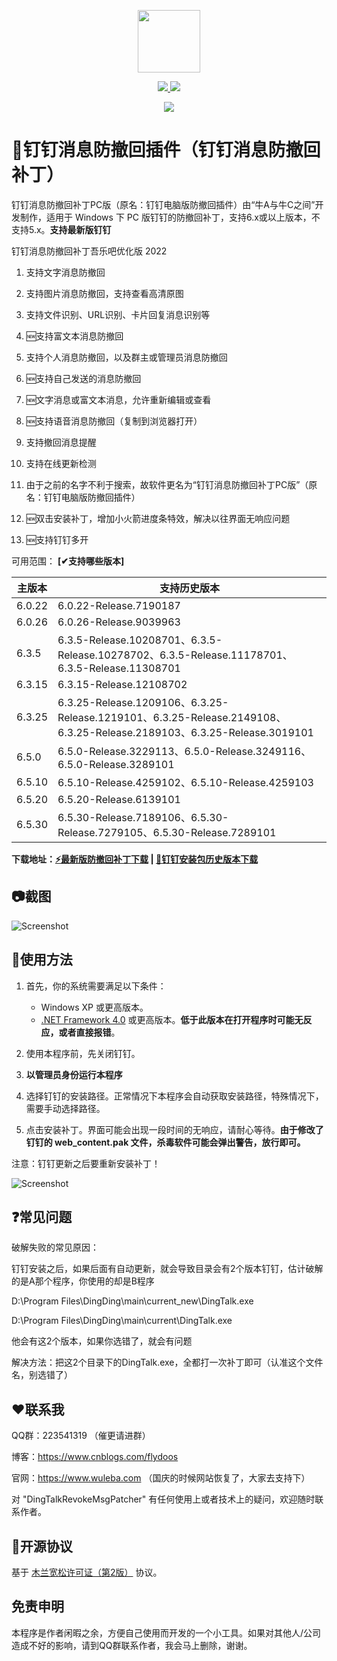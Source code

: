 
<p align="center">
	<a><img width="100px" src="https://cdn.jsdelivr.net/gh/flydoos/DingTalkRevokeMsgPatcher/Images/Logo.png"/></a>
</p>
<p align="center">
	<a href="https://www.microsoft.com/zh-cn/download/confirmation.aspx?id=17718">
		<img src="https://img.shields.io/badge/platform-windows-lightgrey.svg?style=flat-square"/>
	</a>
	<a href="https://github.com/flydoos/DingTalkRevokeMsgPatcher/releases">
		<img src="https://img.shields.io/github/downloads/flydoos/DingTalkRevokeMsgPatcher/total.svg?style=flat-square"/>
	</a>
</p>
<p align="center">
	<img src="https://cdn.jsdelivr.net/gh/flydoos/DingTalkRevokeMsgPatcher/Images/ClickStar.png"/>
</p>

# 👀钉钉消息防撤回插件（钉钉消息防撤回补丁）
钉钉消息防撤回补丁PC版（原名：钉钉电脑版防撤回插件）由“牛A与牛C之间”开发制作，适用于 Windows 下 PC 版钉钉的防撤回补丁，支持6.x或以上版本，不支持5.x。**支持最新版钉钉**

钉钉消息防撤回补丁吾乐吧优化版 2022

1. 支持文字消息防撤回

2. 支持图片消息防撤回，支持查看高清原图

3. 支持文件识别、URL识别、卡片回复消息识别等

4. 🆕支持富文本消息防撤回

5. 支持个人消息防撤回，以及群主或管理员消息防撤回

6. 🆕支持自己发送的消息防撤回

7. 🆕文字消息或富文本消息，允许重新编辑或查看

8. 🆕支持语音消息防撤回（复制到浏览器打开）

9. 支持撤回消息提醒

10. 支持在线更新检测

11. 由于之前的名字不利于搜索，故软件更名为“钉钉消息防撤回补丁PC版”（原名：钉钉电脑版防撤回插件）

12. 🆕双击安装补丁，增加小火箭进度条特效，解决以往界面无响应问题

13. 🆕支持钉钉多开

可用范围：
**[✔支持哪些版本]**

| 主版本 | 支持历史版本 |
|  ---- | ---- |
| 6.0.22 | 6.0.22-Release.7190187 |
| 6.0.26 | 6.0.26-Release.9039963 |
| 6.3.5 | 6.3.5-Release.10208701、6.3.5-Release.10278702、6.3.5-Release.11178701、6.3.5-Release.11308701 |
| 6.3.15 | 6.3.15-Release.12108702 |
| 6.3.25 | 6.3.25-Release.1209106、6.3.25-Release.1219101、6.3.25-Release.2149108、6.3.25-Release.2189103、6.3.25-Release.3019101 |
| 6.5.0 | 6.5.0-Release.3229113、6.5.0-Release.3249116、6.5.0-Release.3289101 |
| 6.5.10 | 6.5.10-Release.4259102、6.5.10-Release.4259103 |
| 6.5.20 | 6.5.20-Release.6139101 |
| 6.5.30 | 6.5.30-Release.7189106、6.5.30-Release.7279105、6.5.30-Release.7289101 |

**下载地址：[⚡️最新版防撤回补丁下载](https://github.com/flydoos/DingTalkRevokeMsgPatcher/releases/latest) | [🦇钉钉安装包历史版本下载](https://www.wuleba.com/?p=1557)**

## 📷截图
![Screenshot](https://cdn.jsdelivr.net/gh/flydoos/DingTalkRevokeMsgPatcher/Images/Screenshot-4.1.0.jpg)

## 🔨使用方法

1. 首先，你的系统需要满足以下条件：

    * Windows XP 或更高版本。
    * [.NET Framework 4.0](https://www.microsoft.com/zh-cn/download/confirmation.aspx?id=17718) 或更高版本。**低于此版本在打开程序时可能无反应，或者直接报错**。

2. 使用本程序前，先关闭钉钉。

3. **以管理员身份运行本程序**

4. 选择钉钉的安装路径。正常情况下本程序会自动获取安装路径，特殊情况下，需要手动选择路径。

5. 点击安装补丁。界面可能会出现一段时间的无响应，请耐心等待。**由于修改了钉钉的 web_content.pak 文件，杀毒软件可能会弹出警告，放行即可。**

注意：钉钉更新之后要重新安装补丁！

![Screenshot](https://cdn.jsdelivr.net/gh/flydoos/DingTalkRevokeMsgPatcher/Images/Revoke2.jpg)

## ❓常见问题

破解失败的常见原因：

钉钉安装之后，如果后面有自动更新，就会导致目录会有2个版本钉钉，估计破解的是A那个程序，你使用的却是B程序

D:\Program Files\DingDing\main\current_new\DingTalk.exe

D:\Program Files\DingDing\main\current\DingTalk.exe

他会有这2个版本，如果你选错了，就会有问题

解决方法：把这2个目录下的DingTalk.exe，全都打一次补丁即可（认准这个文件名，别选错了）

## ❤联系我

QQ群：223541319 （催更请进群）

博客：https://www.cnblogs.com/flydoos

官网：https://www.wuleba.com （国庆的时候网站恢复了，大家去支持下）

对 "DingTalkRevokeMsgPatcher" 有任何使用上或者技术上的疑问，欢迎随时联系作者。

## 📄开源协议

基于 [木兰宽松许可证（第2版）](http://license.coscl.org.cn/MulanPSL2/) 协议。

## 免责申明

本程序是作者闲暇之余，方便自己使用而开发的一个小工具。如果对其他人/公司造成不好的影响，请到QQ群联系作者，我会马上删除，谢谢。
